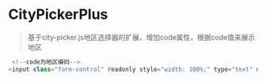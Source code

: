 # CityPickerPlus

>基于city-picker.js地区选择器的扩展，增加code属性，根据code值来展示地区  

```javascript
 <!--code为地区编码-->
<input class="form-control" readonly style="width: 100%;" type="text" data-toggle="city-picker" code="440113">
```
